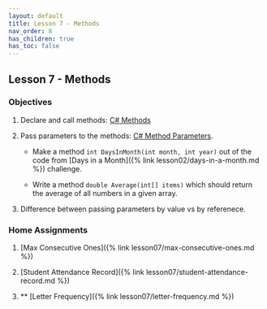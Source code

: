 ```yaml
---
layout: default
title: Lesson 7 - Methods
nav_order: 8
has_children: true
has_toc: false
---
```


## Lesson 7 - Methods

### Objectives

1. Declare and call methods: [C# Methods](https://www.w3schools.com/cs/cs_methods.php)

1. Pass parameters to the methods: [C# Method Parameters](https://www.w3schools.com/cs/cs_method_parameters.php).

   * Make a method `int DaysInMonth(int month, int year)` out of the code from [Days in a Month]({% link lesson02/days-in-a-month.md %}) challenge.

   * Write a method `double Average(int[] items)` which should return the average of all numbers in a given array. 

1. Difference between passing parameters by value vs by referenece.

### Home Assignments

1. [Max Consecutive Ones]({% link lesson07/max-consecutive-ones.md %})

1. [Student Attendance Record]({% link lesson07/student-attendance-record.md %})

1. \*\* [Letter Frequency]({% link lesson07/letter-frequency.md %})




